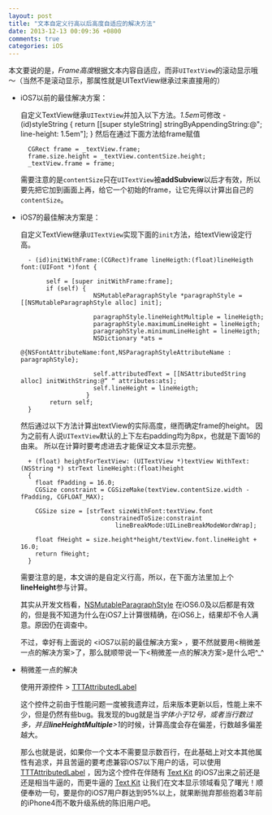 ```yaml
---
layout: post
title: "文本自定义行高以后高度自适应的解决方法"
date: 2013-12-13 00:09:36 +0800
comments: true
categories: iOS
---
```


本文要说的是，*Frame高度*根据文本内容自适应，而非`UITextView`的滚动显示哦～（当然不是滚动显示，那属性就是UITextView继承过来直接用的）


* iOS7以前的最佳解决方案：

	自定义TextView继承`UITextView`并加入以下方法。*1.5em*可修改
		- (id)styleString {
    		return [[super styleString] stringByAppendingString:@"; line-height: 1.5em"];
		}
	然后在通过下面方法给frame赋值
	
		CGRect frame = _textView.frame;
		frame.size.height = _textView.contentSize.height;
		_textView.frame = frame;
		
	需要注意的是`contentSize`只在`UITextView`被**addSubview**以后才有效，所以要先把它加到画面上再，给它一个初始的frame，让它先得以计算出自己的`contentSize`。

* iOS7的最佳解决方案是：

	自定义TextView继承`UITextView`实现下面的`init`方法，给textView设定行高。

		- (id)initWithFrame:(CGRect)frame lineHeigth:(float)lineHeigth font:(UIFont *)font {
    	 
    	 	 self = [super initWithFrame:frame];
    	  	 if (self) {
        				  NSMutableParagraphStyle *paragraphStyle = [[NSMutableParagraphStyle alloc] init];
	        
	        			  paragraphStyle.lineHeightMultiple = lineHeigth;
     	    			  paragraphStyle.maximumLineHeight = lineHeigth;
      	   			  	  paragraphStyle.minimumLineHeight = lineHeigth;
      	    		  	  NSDictionary *ats = 
      	    			  	         @{NSFontAttributeName:font,NSParagraphStyleAttributeName : paragraphStyle};
        	
        			  	  self.attributedText = [[NSAttributedString alloc] initWithString:@“ “ attributes:ats];
        			  	  self.lineHeight = lineHeigth;
    				    }
    	      return self;
		}

	然后通过以下方法计算出textView的实际高度，继而确定frame的height。
因为之前有人说`UITextView`默认的上下左右padding均为8px，也就是下面16的由来。 所以在计算时要考虑进去才能保证文本显示完整。

		+ (float) heightForTextView: (UITextView *)textView WithText: (NSString *) strText lineHeight:(float)height
		{
   		  float fPadding = 16.0;
  		  CGSize constraint = CGSizeMake(textView.contentSize.width - fPadding, CGFLOAT_MAX);
    
    	  CGSize size = [strText sizeWithFont:textView.font
    	  					constrainedToSize:constraint
    	                        lineBreakMode:UILineBreakModeWordWrap];
    
    	  float fHeight = size.height*height/textView.font.lineHeight + 16.0;
    	  return fHeight;
		}

	需要注意的是，本文讲的是自定义行高，所以，在下面方法里加上个**lineHeight**参与计算。

	其实从开发文档看，[NSMutableParagraphStyle](https://developer.apple.com/library/ios/documentation/Cocoa/Reference/ApplicationKit/Classes/NSMutableParagraphStyle_Class/Reference/Reference.html) 在iOS6.0及以后都是有效的，但是我不知道为什么在iOS7上计算很精确，在iOS6上，结果却不令人满意。原因仍在调查中。

	不过，幸好有上面说的 <iOS7以前的最佳解决方案> ，要不然就要用<稍微差一点的解决方案>了，那么就顺带说一下<稍微差一点的解决方案>是什么吧^_^

* 稍微差一点的解决

	使用开源控件 > [TTTAttributedLabel](https://github.com/mattt/TTTAttributedLabel)
	
	这个控件之前由于性能问题一度被我遗弃过，后来版本更新以后，性能上来不少，但是仍然有些bug。我发现的bug就是当*字体小于12号，或者当行数过多，并且**lineHeightMultiple**>1*的时候，计算高度会存在偏差，行数越多偏差越大。
	
	那么也就是说，如果你一个文本不需要显示数百行，在此基础上对文本其他属性有追求，并且苦逼的要考虑兼容iOS7以下用户的话，可以使用 [TTTAttributedLabel](https://github.com/mattt/TTTAttributedLabel) ，因为这个控件在伴随有 [Text Kit](https://developer.apple.com/library/ios/documentation/StringsTextFonts/Conceptual/TextAndWebiPhoneOS/CustomTextProcessing/CustomTextProcessing.html) 的iOS7出来之前还是还是相当牛逼的，而更牛逼的 [Text Kit](https://developer.apple.com/library/ios/documentation/StringsTextFonts/Conceptual/TextAndWebiPhoneOS/CustomTextProcessing/CustomTextProcessing.html) 让我们在文本显示领域看见了曙光！顺便奉劝一句，要是你的iOS7用户群达到95%以上，就果断抛弃那些抱着3年前的iPhone4而不敢升级系统的陈旧用户吧。